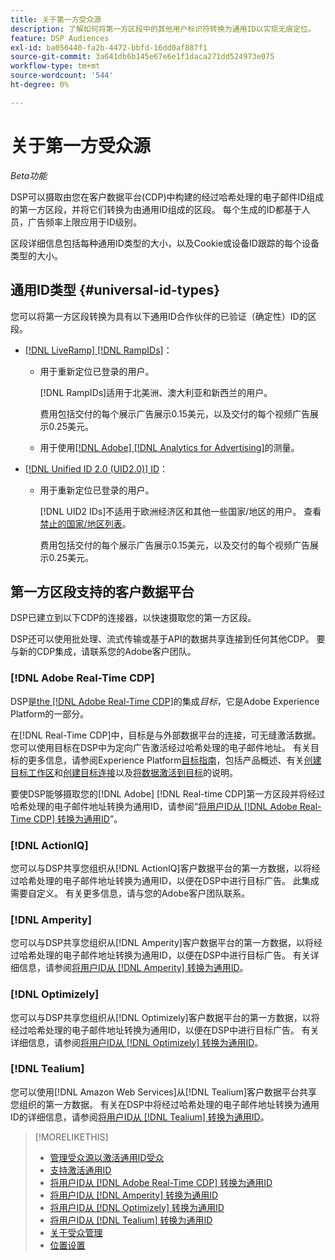 ```yaml
---
title: 关于第一方受众源
description: 了解如何将第一方区段中的其他用户标识符转换为通用ID以实现无痕定位。
feature: DSP Audiences
exl-id: ba056440-fa2b-4472-bbfd-16dd0af887f1
source-git-commit: 3a641db6b145e67e6e1f1daca271dd524973e075
workflow-type: tm+mt
source-wordcount: '544'
ht-degree: 0%

---
```


# 关于第一方受众源

*Beta功能*

DSP可以摄取由您在客户数据平台(CDP)中构建的经过哈希处理的电子邮件ID组成的第一方区段，并将它们转换为由通用ID组成的区段。 每个生成的ID都基于人员，广告频率上限应用于ID级别<!-- Move that info. to somewhere else? -->。

区段详细信息包括每种通用ID类型的大小，以及Cookie或设备ID跟踪的每个设备类型的大小。

## 通用ID类型 {#universal-id-types}

<!--  Replace below with this once ID5 sources are possible 

Using your first-party data, you can create segments with IDs from the following universal ID partners.

* Authenticated (deterministic) IDs using hashed email addresses:

-->

您可以将第一方区段转换为具有以下通用ID合作伙伴的已验证（确定性）ID的区段。

* [[!DNL LiveRamp] [!DNL RampIDs]](https://liveramp.com/identity-resolution)：

   * 用于重新定位已登录的用户。

     [!DNL RampIDs]适用于北美洲、澳大利亚和新西兰的用户。

     费用包括交付的每个展示广告展示0.15美元，以及交付的每个视频广告展示0.25美元。

   * 用于使用[[!DNL Adobe] [!DNL Analytics for Advertising]](/help/integrations/analytics/overview.md)的测量。

* [[!DNL Unified ID 2.0 (UID2.0)] ID](https://unifiedid.com)：

   * 用于重新定位已登录的用户。

     [!DNL UID2 IDs]不适用于欧洲经济区和其他一些国家/地区的用户。 查看[禁止的国家/地区列表](/help/policies/universal-id-policy.md#prohibited-countries-uid2)。

     费用包括交付的每个展示广告展示0.15美元，以及交付的每个视频广告展示0.25美元。

<!-- Not yet

* Probabilistic (unauthenticated) IDs using hashed email addresses:

  * [[!DNL ID5] IDs](https://id5.io): For retargeting unauthenticated site traffic, prospecting using third-party data, and measurement for both using [[!DNL Adobe] [!DNL Analytics for Advertising]](/help/integrations/analytics/overview.md). ID5 IDs are available for no fee.

    ID5 creates an ID by stitching together user signals (hashed email address) with various browser signals (such as IP address and timestamp).

    [!DNL Analytics] measurement requires all [prerequisites for implementing [!DNL Analytics for Advertising]](/help/integrations/analytics/prerequisites.md) and the [AMO ID and EF ID in your tracking URLs](/help/integrations/analytics/ids.md). You also must sign an agreement with [!DNL ID5] and set a parameter within your existing JavaScript tracking tags. <!-- Contact your Adobe Account Team for instructions. -->

<!--
    >[!NOTE]
    >
    >Third-party segments from [!DNL Eyeota] may automatically include ID5 IDs, in addition to users tracked by cookies or device IDs. The segment details include the size for each type. The usual usage fee for each segment, which is stated next to the segment name, applies; no additional fees are charged for the ID5 IDs.
-->

## 第一方区段支持的客户数据平台

DSP已建立到以下CDP的连接器，以快速摄取您的第一方区段。

DSP还可以使用批处理、流式传输或基于API的数据共享连接到任何其他CDP。 要与新的CDP集成，请联系您的Adobe客户团队。

### [!DNL Adobe Real-Time CDP]

DSP是[the [!DNL Adobe Real-Time CDP]](https://experienceleague.adobe.com/docs/experience-platform/rtcdp/overview.html?lang=zh-Hans)的集成&#x200B;*目标*，它是Adobe Experience Platform的一部分。

在[!DNL Real-Time CDP]中，目标是与外部数据平台的连接，可无缝激活数据。 您可以使用目标在DSP中为定向广告激活经过哈希处理的电子邮件地址。 有关目标的更多信息，请参阅Experience Platform[目标指南](https://experienceleague.adobe.com/docs/experience-platform/destinations/home.html)，包括产品概述、有关[创建目标工作区](https://experienceleague.adobe.com/docs/experience-platform/destinations/ui/destinations-workspace.html)和[创建目标连接](https://experienceleague.adobe.com/docs/experience-platform/destinations/ui/connect-destination.html)以及[将数据激活到目标](https://experienceleague.adobe.com/docs/experience-platform/destinations/ui/activate/activate-segment-streaming-destinations.html)的说明。

要使DSP能够摄取您的[!DNL Adobe] [!DNL Real-time CDP]第一方区段并将经过哈希处理的电子邮件地址转换为通用ID，请参阅“[将用户ID从 [!DNL Adobe Real-Time CDP] 转换为通用ID](/help/dsp/audiences/sources/source-adobe-rtcdp.md)”。

### [!DNL ActionIQ]

您可以与DSP共享您组织从[!DNL ActionIQ]客户数据平台的第一方数据，以将经过哈希处理的电子邮件地址转换为通用ID，以便在DSP中进行目标广告。 此集成需要自定义。 有关更多信息，请与您的Adobe客户团队联系。

### [!DNL Amperity]

您可以与DSP共享您组织从[!DNL Amperity]客户数据平台的第一方数据，以将经过哈希处理的电子邮件地址转换为通用ID，以便在DSP中进行目标广告。 有关详细信息，请参阅[将用户ID从 [!DNL Amperity] 转换为通用ID](/help/dsp/audiences/sources/source-amperity.md)。

### [!DNL Optimizely]

您可以与DSP共享您组织从[!DNL Optimizely]客户数据平台的第一方数据，以将经过哈希处理的电子邮件地址转换为通用ID，以便在DSP中进行目标广告。 有关详细信息，请参阅[将用户ID从 [!DNL Optimizely] 转换为通用ID](/help/dsp/audiences/sources/source-optimizely.md)。

### [!DNL Tealium]

您可以使用[!DNL Amazon Web Services]从[!DNL Tealium]客户数据平台共享您组织的第一方数据。 有关在DSP中将经过哈希处理的电子邮件地址转换为通用ID的详细信息，请参阅[将用户ID从 [!DNL Tealium] 转换为通用ID](/help/dsp/audiences/sources/source-tealium.md)。

>[!MORELIKETHIS]
>
>* [管理受众源以激活通用ID受众](source-manage.md)
>* [支持激活通用ID](/help/dsp/audiences/universal-ids.md)
>* [将用户ID从 [!DNL Adobe Real-Time CDP] 转换为通用ID](/help/dsp/audiences/sources/source-adobe-rtcdp.md)
>* [将用户ID从 [!DNL Amperity] 转换为通用ID](/help/dsp/audiences/sources/source-amperity.md)
>* [将用户ID从 [!DNL Optimizely] 转换为通用ID](/help/dsp/audiences/sources/source-optimizely.md)
>* [将用户ID从 [!DNL Tealium] 转换为通用ID](/help/dsp/audiences/sources/source-tealium.md)
>* [关于受众管理](/help/dsp/audiences/audience-about.md)
>* [位置设置](/help/dsp/campaign-management/placements/placement-settings.md)
